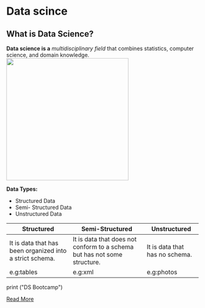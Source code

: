 # Data scince
## What is Data Science?
**Data science is a** *multidisciplinary field* that combines statistics, computer science, and domain knowledge.
<img src="https://github.com/AlaaQadri/Day3-Lab3-Markdown/raw/main/DS.png" width="320">

**Data Types:**
- Structured Data
- Semi- Structured Data
- Unstructured Data



| Structured                                               | Semi-Structured                                                           | Unstructured                    |
|----------------------------------------------------------|---------------------------------------------------------------------------|---------------------------------|
| It is data that has been organized into a strict schema. | It is data that does not conform to a schema but has not some structure.  | It is data that has no schema.  |
| e.g:tables                                               | e.g:xml                                                                   | e.g:photos                      |

print ("DS Bootcamp")

[Read More](https://www.markdownguide.org/cheat-sheet/)
